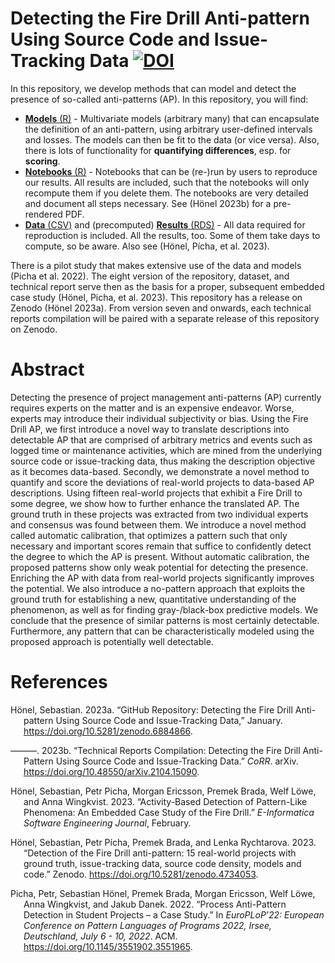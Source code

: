 # Detecting the Fire Drill Anti-pattern Using Source Code and Issue-Tracking Data [![DOI](https://zenodo.org/badge/DOI/10.5281/zenodo.6884866.svg)](https://doi.org/10.5281/zenodo.6884866)

In this repository, we develop methods that can model and detect the
presence of so-called anti-patterns (AP). In this repository, you will
find:

- [**Models** (R)](./models) - Multivariate models (arbitrary many) that
  can encapsulate the definition of an anti-pattern, using arbitrary
  user-defined intervals and losses. The models can then be fit to the
  data (or vice versa). Also, there is lots of functionality for
  **quantifying differences**, esp. for **scoring**.
- [**Notebooks** (R)](./notebooks) - Notebooks that can be (re-)run by
  users to reproduce our results. All results are included, such that
  the notebooks will only recompute them if you delete them. The
  notebooks are very detailed and document all steps necessary. See
  (Hönel 2023b) for a pre-rendered PDF.
- [**Data** (CSV)](./data) and (precomputed) [**Results**
  (RDS)](./results) - All data required for reproduction is included.
  All the results, too. Some of them take days to compute, so be aware.
  Also see (Hönel, Pícha, et al. 2023).

There is a pilot study that makes extensive use of the data and models
(Picha et al. 2022). The eight version of the repository, dataset, and
technical report serve then as the basis for a proper, subsequent
embedded case study (Hönel, Picha, et al. 2023). This repository has a
release on Zenodo (Hönel 2023a). From version seven and onwards, each
technical reports compilation will be paired with a separate release of
this repository on Zenodo.

# Abstract

Detecting the presence of project management anti-patterns (AP)
currently requires experts on the matter and is an expensive endeavor.
Worse, experts may introduce their individual subjectivity or bias.
Using the Fire Drill AP, we first introduce a novel way to translate
descriptions into detectable AP that are comprised of arbitrary metrics
and events such as logged time or maintenance activities, which are
mined from the underlying source code or issue-tracking data, thus
making the description objective as it becomes data-based. Secondly, we
demonstrate a novel method to quantify and score the deviations of
real-world projects to data-based AP descriptions. Using fifteen
real-world projects that exhibit a Fire Drill to some degree, we show
how to further enhance the translated AP. The ground truth in these
projects was extracted from two individual experts and consensus was
found between them. We introduce a novel method called automatic
calibration, that optimizes a pattern such that only necessary and
important scores remain that suffice to confidently detect the degree to
which the AP is present. Without automatic calibration, the proposed
patterns show only weak potential for detecting the presence. Enriching
the AP with data from real-world projects significantly improves the
potential. We also introduce a no-pattern approach that exploits the
ground truth for establishing a new, quantitative understanding of the
phenomenon, as well as for finding gray-/black-box predictive models. We
conclude that the presence of similar patterns is most certainly
detectable. Furthermore, any pattern that can be characteristically
modeled using the proposed approach is potentially well detectable.

# References

<div id="refs" class="references csl-bib-body hanging-indent">

<div id="ref-gitHub_repo_latest" class="csl-entry">

Hönel, Sebastian. 2023a. “<span class="nocase">GitHub Repository:
Detecting the Fire Drill Anti-pattern Using Source Code and
Issue-Tracking Data</span>,” January.
<https://doi.org/10.5281/zenodo.6884866>.

</div>

<div id="ref-honel2021technical" class="csl-entry">

———. 2023b. “Technical Reports Compilation: Detecting the Fire Drill
Anti-Pattern Using Source Code and Issue-Tracking Data.” *CoRR*. arXiv.
<https://doi.org/10.48550/arXiv.2104.15090>.

</div>

<div id="ref-honel2023embedded" class="csl-entry">

Hönel, Sebastian, Petr Picha, Morgan Ericsson, Premek Brada, Welf Löwe,
and Anna Wingkvist. 2023. “Activity-Based Detection of Pattern-Like
Phenomena: An Embedded Case Study of the Fire Drill.” *E-Informatica
Software Engineering Journal*, February.

</div>

<div id="ref-honel_picha_2021" class="csl-entry">

Hönel, Sebastian, Petr Pícha, Premek Brada, and Lenka Rychtarova. 2023.
“<span class="nocase">Detection of the Fire Drill anti-pattern: 15
real-world projects with ground truth, issue-tracking data, source code
density, models and code</span>.” Zenodo.
<https://doi.org/10.5281/zenodo.4734053>.

</div>

<div id="ref-picha2022Firedrill" class="csl-entry">

Picha, Petr, Sebastian Hönel, Premek Brada, Morgan Ericsson, Welf Löwe,
Anna Wingkvist, and Jakub Danek. 2022. “Process Anti-Pattern Detection
in Student Projects – a Case Study.” In *EuroPLoP’22: European
Conference on Pattern Languages of Programs 2022, Irsee, Deutschland,
July 6 - 10, 2022*. ACM. <https://doi.org/10.1145/3551902.3551965>.

</div>

</div>
